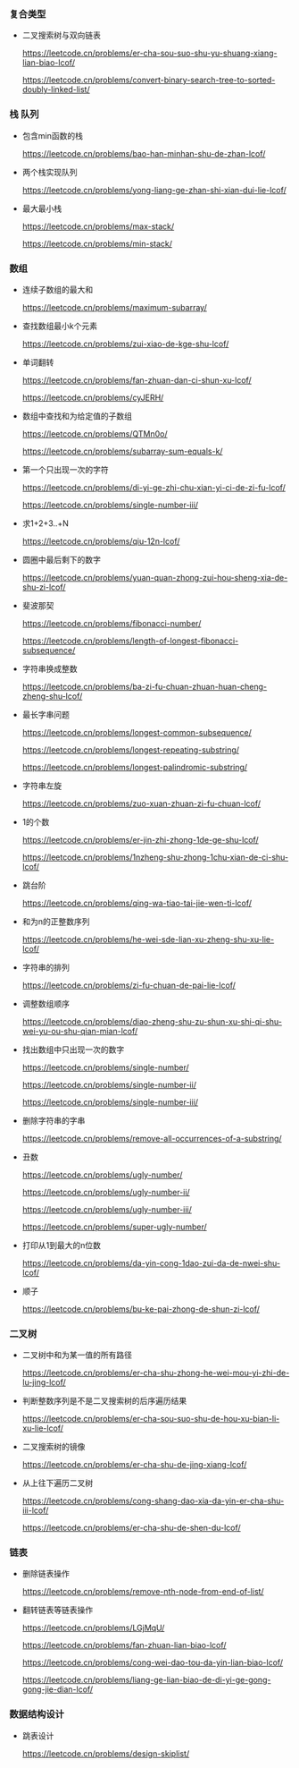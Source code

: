 ### 复合类型

- 二叉搜索树与双向链表

  https://leetcode.cn/problems/er-cha-sou-suo-shu-yu-shuang-xiang-lian-biao-lcof/
  
  https://leetcode.cn/problems/convert-binary-search-tree-to-sorted-doubly-linked-list/

### 栈 队列

- 包含min函数的栈

  https://leetcode.cn/problems/bao-han-minhan-shu-de-zhan-lcof/
  
- 两个栈实现队列
  
  https://leetcode.cn/problems/yong-liang-ge-zhan-shi-xian-dui-lie-lcof/
  
- 最大最小栈

  https://leetcode.cn/problems/max-stack/

  https://leetcode.cn/problems/min-stack/

### 数组

- 连续子数组的最大和

  https://leetcode.cn/problems/maximum-subarray/

- 查找数组最小k个元素

  https://leetcode.cn/problems/zui-xiao-de-kge-shu-lcof/

- 单词翻转

  https://leetcode.cn/problems/fan-zhuan-dan-ci-shun-xu-lcof/

  https://leetcode.cn/problems/cyJERH/

- 数组中查找和为给定值的子数组

  https://leetcode.cn/problems/QTMn0o/

  https://leetcode.cn/problems/subarray-sum-equals-k/
- 第一个只出现一次的字符

  https://leetcode.cn/problems/di-yi-ge-zhi-chu-xian-yi-ci-de-zi-fu-lcof/

  https://leetcode.cn/problems/single-number-iii/
- 求1+2+3..+N

  https://leetcode.cn/problems/qiu-12n-lcof/
- 圆圈中最后剩下的数字

  https://leetcode.cn/problems/yuan-quan-zhong-zui-hou-sheng-xia-de-shu-zi-lcof/

- 斐波那契

  https://leetcode.cn/problems/fibonacci-number/

  https://leetcode.cn/problems/length-of-longest-fibonacci-subsequence/

- 字符串换成整数

  https://leetcode.cn/problems/ba-zi-fu-chuan-zhuan-huan-cheng-zheng-shu-lcof/
- 最长字串问题

  https://leetcode.cn/problems/longest-common-subsequence/

  https://leetcode.cn/problems/longest-repeating-substring/

  https://leetcode.cn/problems/longest-palindromic-substring/

- 字符串左旋

  https://leetcode.cn/problems/zuo-xuan-zhuan-zi-fu-chuan-lcof/

- 1的个数

  https://leetcode.cn/problems/er-jin-zhi-zhong-1de-ge-shu-lcof/

  https://leetcode.cn/problems/1nzheng-shu-zhong-1chu-xian-de-ci-shu-lcof/

- 跳台阶

  https://leetcode.cn/problems/qing-wa-tiao-tai-jie-wen-ti-lcof/
- 和为n的正整数序列

  https://leetcode.cn/problems/he-wei-sde-lian-xu-zheng-shu-xu-lie-lcof/

- 字符串的排列

  https://leetcode.cn/problems/zi-fu-chuan-de-pai-lie-lcof/

- 调整数组顺序

  https://leetcode.cn/problems/diao-zheng-shu-zu-shun-xu-shi-qi-shu-wei-yu-ou-shu-qian-mian-lcof/

- 找出数组中只出现一次的数字

  https://leetcode.cn/problems/single-number/

  https://leetcode.cn/problems/single-number-ii/

  https://leetcode.cn/problems/single-number-iii/

- 删除字符串的字串

  https://leetcode.cn/problems/remove-all-occurrences-of-a-substring/

- 丑数

  https://leetcode.cn/problems/ugly-number/

  https://leetcode.cn/problems/ugly-number-ii/

  https://leetcode.cn/problems/ugly-number-iii/

  https://leetcode.cn/problems/super-ugly-number/

- 打印从1到最大的n位数

  https://leetcode.cn/problems/da-yin-cong-1dao-zui-da-de-nwei-shu-lcof/
  
- 顺子

  https://leetcode.cn/problems/bu-ke-pai-zhong-de-shun-zi-lcof/

### 二叉树

- 二叉树中和为某一值的所有路径

  https://leetcode.cn/problems/er-cha-shu-zhong-he-wei-mou-yi-zhi-de-lu-jing-lcof/

- 判断整数序列是不是二叉搜索树的后序遍历结果

  https://leetcode.cn/problems/er-cha-sou-suo-shu-de-hou-xu-bian-li-xu-lie-lcof/

- 二叉搜索树的镜像

  https://leetcode.cn/problems/er-cha-shu-de-jing-xiang-lcof/

- 从上往下遍历二叉树

  https://leetcode.cn/problems/cong-shang-dao-xia-da-yin-er-cha-shu-iii-lcof/

  https://leetcode.cn/problems/er-cha-shu-de-shen-du-lcof/

### 链表

- 删除链表操作

  https://leetcode.cn/problems/remove-nth-node-from-end-of-list/
- 翻转链表等链表操作

  https://leetcode.cn/problems/LGjMqU/

  https://leetcode.cn/problems/fan-zhuan-lian-biao-lcof/

  https://leetcode.cn/problems/cong-wei-dao-tou-da-yin-lian-biao-lcof/

  https://leetcode.cn/problems/liang-ge-lian-biao-de-di-yi-ge-gong-gong-jie-dian-lcof/


### 数据结构设计
- 跳表设计

  https://leetcode.cn/problems/design-skiplist/





  
